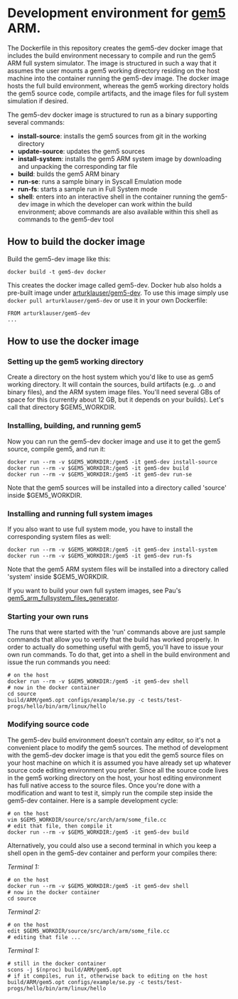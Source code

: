 # Development environment for [gem5](http://gem5.org) ARM.
The Dockerfile in this repository creates the gem5-dev docker image that
includes the build environment necessary to compile and run the gem5 ARM
full system simulator. The image is structured in such a way that it assumes
the user mounts a gem5 working directory residing on the host machine into
the container running the gem5-dev image. The docker image hosts the full
build environment, whereas the gem5 working directory holds the gem5 source
code, compile artifacts, and the image files for full system simulation if
desired.

The gem5-dev docker image is structured to run as a binary supporting several
commands:
  * **install-source**: installs the gem5 sources from git in the working
     directory
  * **update-source**: updates the gem5 sources
  * **install-system**: installs the gem5 ARM system image by downloading and
    unpacking the corresponding tar file
  * **build**: builds the gem5 ARM binary
  * **run-se**: runs a sample binary in Syscall Emulation mode
  * **run-fs**: starts a sample run in Full System mode
  * **shell**: enters into an interactive shell in the container running the
    gem5-dev image in which the developer can work within the build
    environment; above commands are also available within this shell as
    commands to the gem5-dev tool

## How to build the docker image
Build the gem5-dev image like this:
```
docker build -t gem5-dev docker
```
This creates the docker image called gem5-dev.
Docker hub also holds a pre-built image under [arturklauser/gem5-dev](https://hub.docker.com/r/arturklauser/gem5-dev/). To use this image simply use `docker pull arturklauser/gem5-dev` or use it in your own Dockerfile:
```
FROM arturklauser/gem5-dev
...
```

## How to use the docker image
### Setting up the gem5 working directory
Create a directory on the host system which you'd like to use as gem5
working directory. It will contain the sources, build artifacts (e.g. .o and
binary files), and the ARM system image files. You'll need several GBs of
space for this (currently about 12 GB, but it depends on your builds).
Let's call that directory $GEM5_WORKDIR.

### Installing, building, and running gem5
Now you can run the gem5-dev docker image and use it to get the gem5 source,
compile gem5, and run it:
```
docker run --rm -v $GEM5_WORKDIR:/gem5 -it gem5-dev install-source
docker run --rm -v $GEM5_WORKDIR:/gem5 -it gem5-dev build
docker run --rm -v $GEM5_WORKDIR:/gem5 -it gem5-dev run-se
```
Note that the gem5 sources will be installed into a directory called
'source' inside $GEM5_WORKDIR.

### Installing and running full system images
If you also want to use full system mode, you have to install the
corresponding system files as well:
```
docker run --rm -v $GEM5_WORKDIR:/gem5 -it gem5-dev install-system
docker run --rm -v $GEM5_WORKDIR:/gem5 -it gem5-dev run-fs
```
Note that the gem5 ARM system files will be installed into a directory called
'system' inside $GEM5_WORKDIR.

If you want to build your own full system images, see Pau's
[gem5_arm_fullsystem_files_generator](https://github.com/metempsy/gem5_arm_fullsystem_files_generator).

### Starting your own runs
The runs that were started with the 'run' commands above are just sample
commands that allow you to verify that the build has worked properly. In
order to actually do something useful with gem5, you'll have to issue your
own run commands. To do that, get into a shell in the build environment and
issue the run commands you need:
```
# on the host
docker run --rm -v $GEM5_WORKDIR:/gem5 -it gem5-dev shell
# now in the docker container
cd source
build/ARM/gem5.opt configs/example/se.py -c tests/test-progs/hello/bin/arm/linux/hello
```

### Modifying source code
The gem5-dev build environment doesn't contain any editor, so it's not a
convenient place to modify the gem5 sources. The method of development with
the gem5-dev docker image is that you edit the gem5 source files on your
host machine on which it is assumed you have already set up whatever source
code editing environment you prefer. Since all the source code lives in the
gem5 working directory on the host, your host editing environment has full
native access to the source files. Once you're done with a modification and
want to test it, simply run the compile step inside the gem5-dev container.
Here is a sample development cycle:
```
# on the host
vim $GEM5_WORKDIR/source/src/arch/arm/some_file.cc
# edit that file, then compile it
docker run --rm -v $GEM5_WORKDIR:/gem5 -it gem5-dev build
```

Alternatively, you could also use a second terminal in which you keep a
shell open in the gem5-dev container and perform your compiles there:

*Terminal 1:*
```
# on the host
docker run --rm -v $GEM5_WORKDIR:/gem5 -it gem5-dev shell
# now in the docker container
cd source
```
*Terminal 2:*
```
# on the host
edit $GEM5_WORKDIR/source/src/arch/arm/some_file.cc
# editing that file ...
```
*Terminal 1:*
```
# still in the docker container
scons -j $(nproc) build/ARM/gem5.opt
# if it compiles, run it, otherwise back to editing on the host
build/ARM/gem5.opt configs/example/se.py -c tests/test-progs/hello/bin/arm/linux/hello
```
